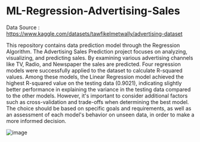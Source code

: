 # ML-Regression-Advertising-Sales

Data Source : https://www.kaggle.com/datasets/tawfikelmetwally/advertising-dataset

This repository contains data prediction model through the Regression Algorithm. The Advertising Sales Prediction project focuses on analyzing, visualizing, and predicting sales. By examining various advertising channels like TV, Radio, and Newspaper the sales are predicted. Four regression models were successfully applied to the dataset to calculate R-squared values. Among these models, the Linear Regression model achieved the highest R-squared value on the testing data (0.9021), indicating slightly better performance in explaining the variance in the testing data compared to the other models. However, it's important to consider additional factors such as cross-validation and trade-offs when determining the best model. The choice should be based on specific goals and requirements, as well as an assessment of each model's behavior on unseen data, in order to make a more informed decision.

![image](https://github.com/shreyjain01/ML-Regression-Advertising-Sales/assets/128953895/251770be-1edc-47c7-a6a5-86ac3d730e46)
